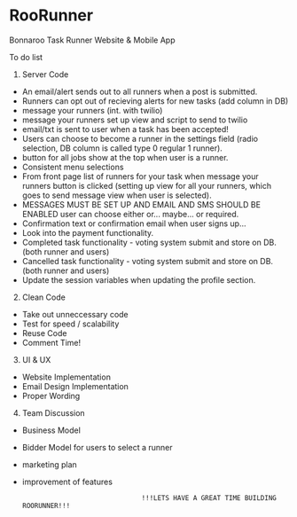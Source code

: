 RooRunner
=========

Bonnaroo Task Runner Website &amp; Mobile App

To do list

1. Server Code 
  - An email/alert sends out to all runners when a post is submitted.
  - Runners can opt out of recieving alerts for new tasks (add column in DB)
  - message your runners (int. with twilio)
  - message your runners set up view and script to send to twilio
  - email/txt is sent to user when a task has been accepted!
  - Users can choose to become a runner in the settings field (radio selection, DB column is called type 0 regular 1 runner).
  - button for all jobs show at the top when user is a runner.
  - Consistent menu selections
  - From front page list of runners for your task when message your runners button is clicked (setting up view for all your runners, which goes to send message view when user is selected).
  - MESSAGES MUST BE SET UP AND EMAIL AND SMS SHOULD BE ENABLED user can choose either or... maybe... or required. 
  - Confirmation text or confirmation email when user signs up...
  - Look into the payment functionality.
  - Completed task functionality - voting system submit and store on DB. (both runner and users) 
  - Cancelled task functionality - voting system submit and store on DB. (both runner and users)
  - Update the session variables when updating the profile section.
  
2. Clean Code
  - Take out unneccessary code
  - Test for speed / scalability 
  - Reuse Code
  - Comment Time!

3. UI & UX
  - Website Implementation
  - Email Design Implementation
  - Proper Wording

4. Team Discussion 
  - Business Model 
  - Bidder Model for users to select a runner
  - marketing plan 
  - improvement of features 


                                      !!!LETS HAVE A GREAT TIME BUILDING ROORUNNER!!! 

